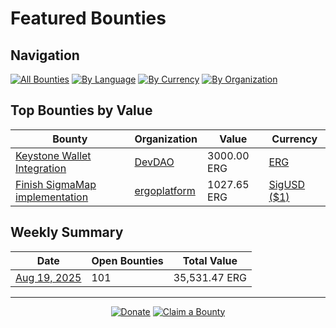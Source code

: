 <!-- GENERATED FILE - DO NOT EDIT DIRECTLY -->
<!-- Generated on: 2025-08-19 01:53:00 -->

# Featured Bounties

## Navigation

[![All Bounties](https://img.shields.io/badge/All%20Bounties-101-blue)](all.md) [![By Language](https://img.shields.io/badge/By%20Language-7-green)](summary.md#languages) [![By Currency](https://img.shields.io/badge/By%20Currency-7-yellow)](summary.md#currencies) [![By Organization](https://img.shields.io/badge/By%20Organization-9-orange)](summary.md#projects)

## Top Bounties by Value

| Bounty | Organization | Value | Currency |
|--------|--------------|-------|----------|
| [Keystone Wallet Integration](https://discord.com/channels/668903786361651200/669989266478202917/1344310506277830697) | [DevDAO](by_org/devdao.md) | 3000.00 ERG | [ERG](by_currency/erg.md) |
| [Finish SigmaMap implementation](https://github.com/ergoplatform/sigmastate-interpreter/issues/1067) | [ergoplatform](by_org/ergoplatform.md) | 1027.65 ERG | [SigUSD ($1)](by_currency/sigusd.md) |

## Weekly Summary

| Date | Open Bounties | Total Value |
|------|--------------|-------------|
| [Aug 19, 2025](/data/all.md#all-bounties) | 101 | 35,531.47 ERG |



---

<div align="center">
  <p>
    <a href="../docs/donate.md"><img src="https://img.shields.io/badge/❤️%20Donate-F44336" alt="Donate"></a>
    <a href="../docs/bounty-submission-guide.md#reserving-a-bounty"><img src="https://img.shields.io/badge/🔒%20How%20To%20Claim-4CAF50" alt="Claim a Bounty"></a>
  </p>
</div>


<!-- END OF GENERATED CONTENT -->
